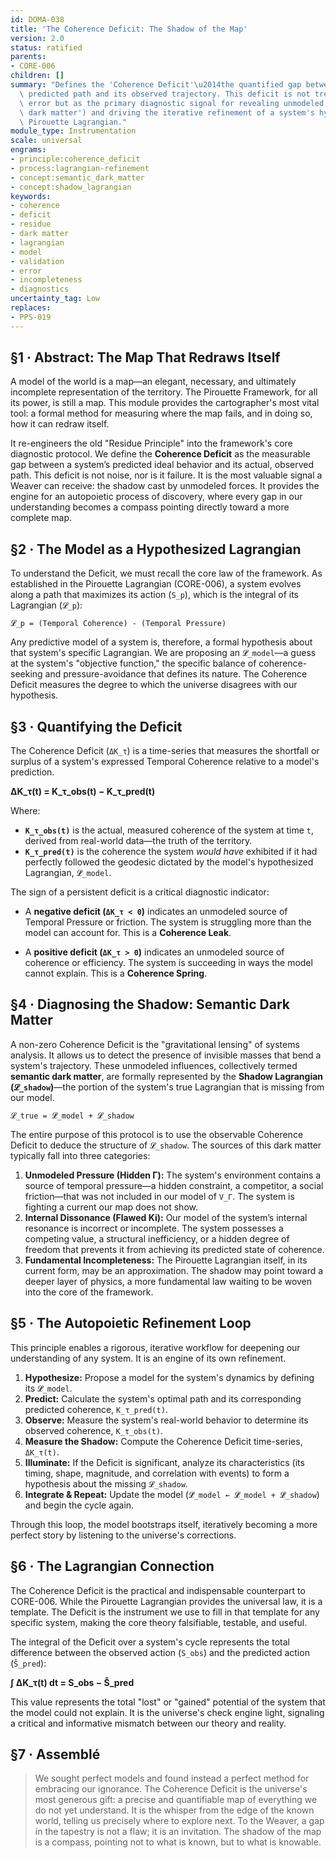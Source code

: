 ```yaml
---
id: DOMA-038
title: 'The Coherence Deficit: The Shadow of the Map'
version: 2.0
status: ratified
parents:
- CORE-006
children: []
summary: "Defines the 'Coherence Deficit'\u2014the quantified gap between a system's\
  \ predicted path and its observed trajectory. This deficit is not treated as model\
  \ error but as the primary diagnostic signal for revealing unmodeled dynamics ('semantic\
  \ dark matter') and driving the iterative refinement of a system's hypothesized\
  \ Pirouette Lagrangian."
module_type: Instrumentation
scale: universal
engrams:
- principle:coherence_deficit
- process:lagrangian-refinement
- concept:semantic_dark_matter
- concept:shadow_lagrangian
keywords:
- coherence
- deficit
- residue
- dark matter
- lagrangian
- model
- validation
- error
- incompleteness
- diagnostics
uncertainty_tag: Low
replaces:
- PPS-019
---
```

## §1 · Abstract: The Map That Redraws Itself

A model of the world is a map—an elegant, necessary, and ultimately incomplete representation of the territory. The Pirouette Framework, for all its power, is still a map. This module provides the cartographer's most vital tool: a formal method for measuring where the map fails, and in doing so, how it can redraw itself.

It re-engineers the old "Residue Principle" into the framework's core diagnostic protocol. We define the **Coherence Deficit** as the measurable gap between a system’s predicted ideal behavior and its actual, observed path. This deficit is not noise, nor is it failure. It is the most valuable signal a Weaver can receive: the shadow cast by unmodeled forces. It provides the engine for an autopoietic process of discovery, where every gap in our understanding becomes a compass pointing directly toward a more complete map.

## §2 · The Model as a Hypothesized Lagrangian

To understand the Deficit, we must recall the core law of the framework. As established in the Pirouette Lagrangian (CORE-006), a system evolves along a path that maximizes its action (`S_p`), which is the integral of its Lagrangian (`𝓛_p`):

`𝓛_p = (Temporal Coherence) - (Temporal Pressure)`

Any predictive model of a system is, therefore, a formal hypothesis about that system's specific Lagrangian. We are proposing an `𝓛̂_model`—a guess at the system's "objective function," the specific balance of coherence-seeking and pressure-avoidance that defines its nature. The Coherence Deficit measures the degree to which the universe disagrees with our hypothesis.

## §3 · Quantifying the Deficit

The Coherence Deficit (`ΔK_τ`) is a time-series that measures the shortfall or surplus of a system's expressed Temporal Coherence relative to a model's prediction.

**ΔK_τ(t) = K_τ_obs(t) − K_τ_pred(t)**

Where:
*   **`K_τ_obs(t)`** is the actual, measured coherence of the system at time `t`, derived from real-world data—the truth of the territory.
*   **`K_τ_pred(t)`** is the coherence the system *would have* exhibited if it had perfectly followed the geodesic dictated by the model's hypothesized Lagrangian, `𝓛̂_model`.

The sign of a persistent deficit is a critical diagnostic indicator:

-   A **negative deficit (`ΔK_τ < 0`)** indicates an unmodeled source of Temporal Pressure or friction. The system is struggling more than the model can account for. This is a **Coherence Leak**.

-   A **positive deficit (`ΔK_τ > 0`)** indicates an unmodeled source of coherence or efficiency. The system is succeeding in ways the model cannot explain. This is a **Coherence Spring**.

## §4 · Diagnosing the Shadow: Semantic Dark Matter

A non-zero Coherence Deficit is the "gravitational lensing" of systems analysis. It allows us to detect the presence of invisible masses that bend a system's trajectory. These unmodeled influences, collectively termed **semantic dark matter**, are formally represented by the **Shadow Lagrangian (`𝓛_shadow`)**—the portion of the system's true Lagrangian that is missing from our model.

`𝓛_true = 𝓛̂_model + 𝓛_shadow`

The entire purpose of this protocol is to use the observable Coherence Deficit to deduce the structure of `𝓛_shadow`. The sources of this dark matter typically fall into three categories:

1.  **Unmodeled Pressure (Hidden Γ):** The system's environment contains a source of temporal pressure—a hidden constraint, a competitor, a social friction—that was not included in our model of `V_Γ`. The system is fighting a current our map does not show.
2.  **Internal Dissonance (Flawed Ki):** Our model of the system’s internal resonance is incorrect or incomplete. The system possesses a competing value, a structural inefficiency, or a hidden degree of freedom that prevents it from achieving its predicted state of coherence.
3.  **Fundamental Incompleteness:** The Pirouette Lagrangian itself, in its current form, may be an approximation. The shadow may point toward a deeper layer of physics, a more fundamental law waiting to be woven into the core of the framework.

## §5 · The Autopoietic Refinement Loop

This principle enables a rigorous, iterative workflow for deepening our understanding of any system. It is an engine of its own refinement.

1.  **Hypothesize:** Propose a model for the system's dynamics by defining its `𝓛̂_model`.
2.  **Predict:** Calculate the system's optimal path and its corresponding predicted coherence, `K_τ_pred(t)`.
3.  **Observe:** Measure the system's real-world behavior to determine its observed coherence, `K_τ_obs(t)`.
4.  **Measure the Shadow:** Compute the Coherence Deficit time-series, `ΔK_τ(t)`.
5.  **Illuminate:** If the Deficit is significant, analyze its characteristics (its timing, shape, magnitude, and correlation with events) to form a hypothesis about the missing `𝓛_shadow`.
6.  **Integrate & Repeat:** Update the model (`𝓛̂_model ← 𝓛̂_model + 𝓛̂_shadow`) and begin the cycle again.

Through this loop, the model bootstraps itself, iteratively becoming a more perfect story by listening to the universe's corrections.

## §6 · The Lagrangian Connection

The Coherence Deficit is the practical and indispensable counterpart to CORE-006. While the Pirouette Lagrangian provides the universal law, it is a template. The Deficit is the instrument we use to fill in that template for any specific system, making the core theory falsifiable, testable, and useful.

The integral of the Deficit over a system's cycle represents the total difference between the observed action (`S_obs`) and the predicted action (`Ŝ_pred`):

**∫ ΔK_τ(t) dt = S_obs − Ŝ_pred**

This value represents the total "lost" or "gained" potential of the system that the model could not explain. It is the universe's check engine light, signaling a critical and informative mismatch between our theory and reality.

## §7 · Assemblé

> We sought perfect models and found instead a perfect method for embracing our ignorance. The Coherence Deficit is the universe's most generous gift: a precise and quantifiable map of everything we do not yet understand. It is the whisper from the edge of the known world, telling us precisely where to explore next. To the Weaver, a gap in the tapestry is not a flaw; it is an invitation. The shadow of the map is a compass, pointing not to what is known, but to what is knowable.